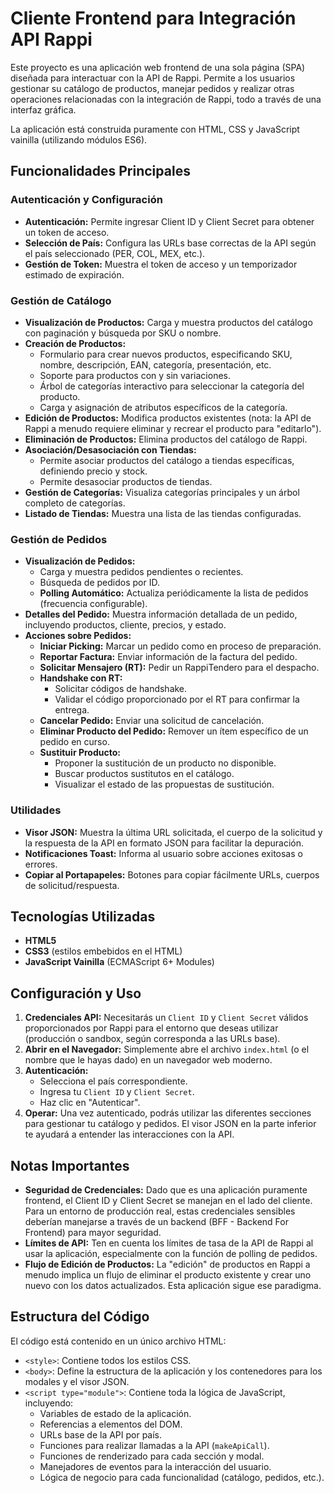 # Cliente Frontend para Integración API Rappi

Este proyecto es una aplicación web frontend de una sola página (SPA) diseñada para interactuar con la API de Rappi. Permite a los usuarios gestionar su catálogo de productos, manejar pedidos y realizar otras operaciones relacionadas con la integración de Rappi, todo a través de una interfaz gráfica.

La aplicación está construida puramente con HTML, CSS y JavaScript vainilla (utilizando módulos ES6).

## Funcionalidades Principales

### Autenticación y Configuración
* **Autenticación:** Permite ingresar Client ID y Client Secret para obtener un token de acceso.
* **Selección de País:** Configura las URLs base correctas de la API según el país seleccionado (PER, COL, MEX, etc.).
* **Gestión de Token:** Muestra el token de acceso y un temporizador estimado de expiración.

### Gestión de Catálogo
* **Visualización de Productos:** Carga y muestra productos del catálogo con paginación y búsqueda por SKU o nombre.
* **Creación de Productos:**
    * Formulario para crear nuevos productos, especificando SKU, nombre, descripción, EAN, categoría, presentación, etc.
    * Soporte para productos con y sin variaciones.
    * Árbol de categorías interactivo para seleccionar la categoría del producto.
    * Carga y asignación de atributos específicos de la categoría.
* **Edición de Productos:** Modifica productos existentes (nota: la API de Rappi a menudo requiere eliminar y recrear el producto para "editarlo").
* **Eliminación de Productos:** Elimina productos del catálogo de Rappi.
* **Asociación/Desasociación con Tiendas:**
    * Permite asociar productos del catálogo a tiendas específicas, definiendo precio y stock.
    * Permite desasociar productos de tiendas.
* **Gestión de Categorías:** Visualiza categorías principales y un árbol completo de categorías.
* **Listado de Tiendas:** Muestra una lista de las tiendas configuradas.

### Gestión de Pedidos
* **Visualización de Pedidos:**
    * Carga y muestra pedidos pendientes o recientes.
    * Búsqueda de pedidos por ID.
    * **Polling Automático:** Actualiza periódicamente la lista de pedidos (frecuencia configurable).
* **Detalles del Pedido:** Muestra información detallada de un pedido, incluyendo productos, cliente, precios, y estado.
* **Acciones sobre Pedidos:**
    * **Iniciar Picking:** Marcar un pedido como en proceso de preparación.
    * **Reportar Factura:** Enviar información de la factura del pedido.
    * **Solicitar Mensajero (RT):** Pedir un RappiTendero para el despacho.
    * **Handshake con RT:**
        * Solicitar códigos de handshake.
        * Validar el código proporcionado por el RT para confirmar la entrega.
    * **Cancelar Pedido:** Enviar una solicitud de cancelación.
    * **Eliminar Producto del Pedido:** Remover un ítem específico de un pedido en curso.
    * **Sustituir Producto:**
        * Proponer la sustitución de un producto no disponible.
        * Buscar productos sustitutos en el catálogo.
        * Visualizar el estado de las propuestas de sustitución.

### Utilidades
* **Visor JSON:** Muestra la última URL solicitada, el cuerpo de la solicitud y la respuesta de la API en formato JSON para facilitar la depuración.
* **Notificaciones Toast:** Informa al usuario sobre acciones exitosas o errores.
* **Copiar al Portapapeles:** Botones para copiar fácilmente URLs, cuerpos de solicitud/respuesta.

## Tecnologías Utilizadas
* **HTML5**
* **CSS3** (estilos embebidos en el HTML)
* **JavaScript Vainilla** (ECMAScript 6+ Modules)

## Configuración y Uso

1.  **Credenciales API:** Necesitarás un `Client ID` y `Client Secret` válidos proporcionados por Rappi para el entorno que deseas utilizar (producción o sandbox, según corresponda a las URLs base).
2.  **Abrir en el Navegador:** Simplemente abre el archivo `index.html` (o el nombre que le hayas dado) en un navegador web moderno.
3.  **Autenticación:**
    * Selecciona el país correspondiente.
    * Ingresa tu `Client ID` y `Client Secret`.
    * Haz clic en "Autenticar".
4.  **Operar:** Una vez autenticado, podrás utilizar las diferentes secciones para gestionar tu catálogo y pedidos. El visor JSON en la parte inferior te ayudará a entender las interacciones con la API.

## Notas Importantes
* **Seguridad de Credenciales:** Dado que es una aplicación puramente frontend, el Client ID y Client Secret se manejan en el lado del cliente. Para un entorno de producción real, estas credenciales sensibles deberían manejarse a través de un backend (BFF - Backend For Frontend) para mayor seguridad.
* **Límites de API:** Ten en cuenta los límites de tasa de la API de Rappi al usar la aplicación, especialmente con la función de polling de pedidos.
* **Flujo de Edición de Productos:** La "edición" de productos en Rappi a menudo implica un flujo de eliminar el producto existente y crear uno nuevo con los datos actualizados. Esta aplicación sigue ese paradigma.

## Estructura del Código
El código está contenido en un único archivo HTML:
* `<style>`: Contiene todos los estilos CSS.
* `<body>`: Define la estructura de la aplicación y los contenedores para los modales y el visor JSON.
* `<script type="module">`: Contiene toda la lógica de JavaScript, incluyendo:
    * Variables de estado de la aplicación.
    * Referencias a elementos del DOM.
    * URLs base de la API por país.
    * Funciones para realizar llamadas a la API (`makeApiCall`).
    * Funciones de renderizado para cada sección y modal.
    * Manejadores de eventos para la interacción del usuario.
    * Lógica de negocio para cada funcionalidad (catálogo, pedidos, etc.).
